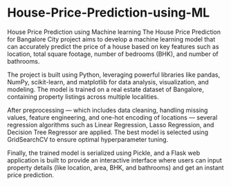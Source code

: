# House-Price-Prediction-using-ML
House Price Prediction using Machine learning
The House Price Prediction for Bangalore City project aims to develop a machine learning model that can accurately predict the price of a house based on key features such as location, total square footage, number of bedrooms (BHK), and number of bathrooms.

The project is built using Python, leveraging powerful libraries like pandas, NumPy, scikit-learn, and matplotlib for data analysis, visualization, and modeling. The model is trained on a real estate dataset of Bangalore, containing property listings across multiple localities.

After preprocessing — which includes data cleaning, handling missing values, feature engineering, and one-hot encoding of locations — several regression algorithms such as Linear Regression, Lasso Regression, and Decision Tree Regressor are applied. The best model is selected using GridSearchCV to ensure optimal hyperparameter tuning.

Finally, the trained model is serialized using Pickle, and a Flask web application is built to provide an interactive interface where users can input property details (like location, area, BHK, and bathrooms) and get an instant price prediction.
